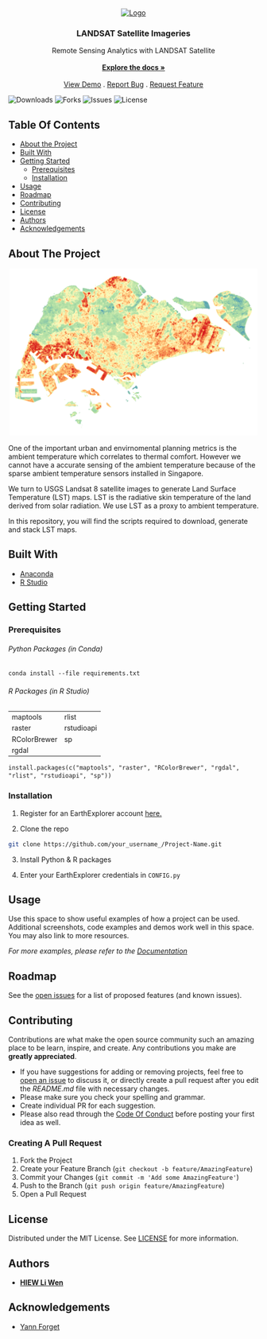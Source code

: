 <br/>
<p align="center">
  <a href="https://github.com/hlw1/LANDSAT">
    <img src="https://landsat.gsfc.nasa.gov/wp-content/uploads/2021/12/Landsat_8_LDCM_Mission_Patch.png" alt="Logo" width="200" >
  </a>

  <h3 align="center">LANDSAT Satellite Imageries</h3>

  <p align="center">
    Remote Sensing Analytics with LANDSAT Satellite
    <br/>
    <br/>
    <a href="https://github.com/hiewliwen/landsat"><strong>Explore the docs »</strong></a>
    <br/>
    <br/>
    <a href="https://github.com/hiewliwen/landsat">View Demo</a>
    .
    <a href="https://github.com/hiewliwen/landsat/issues">Report Bug</a>
    .
    <a href="https://github.com/hiewliwen/landsat/issues">Request Feature</a>
  </p>
</p>

![Downloads](https://img.shields.io/github/downloads/hiewliwen/landsat/total) ![Forks](https://img.shields.io/github/forks/hiewliwen/landsat?style=social) ![Issues](https://img.shields.io/github/issues/hiewliwen/landsat) ![License](https://img.shields.io/github/license/hiewliwen/landsat) 

## Table Of Contents

* [About the Project](#about-the-project)
* [Built With](#built-with)
* [Getting Started](#getting-started)
  * [Prerequisites](#prerequisites)
  * [Installation](#installation)
* [Usage](#usage)
* [Roadmap](#roadmap)
* [Contributing](#contributing)
* [License](#license)
* [Authors](#authors)
* [Acknowledgements](#acknowledgements)

## About The Project

<div align="center">
<img src=images/assets/LST.png alt="LST" width="500">
</div>

One of the important urban and envirnomental planning metrics is the ambient temperature which correlates to thermal comfort. However we cannot have a accurate sensing of the ambient temperature because of the sparse ambient temperature sensors installed in Singapore. 

We turn to USGS Landsat 8 satellite images to generate Land Surface Temperature (LST) maps. LST is the radiative skin temperature of the land derived from solar radiation. We use LST as a proxy to ambient temperature.

In this repository, you will find the scripts required to download, generate and stack LST maps. 

## Built With

* [Anaconda](https://anaconda.org/)
* [R Studio](https://posit.co/)

## Getting Started

### Prerequisites

###### Python Packages (in Conda)
```
conda install --file requirements.txt
```
###### R Packages (in R Studio)
|   |   |
|---|---|
| maptools     | rlist      |
| raster       | rstudioapi |
| RColorBrewer | sp         |
| rgdal        |            |
```
install.packages(c("maptools", "raster", "RColorBrewer", "rgdal", "rlist", "rstudioapi", "sp"))
```

### Installation

1. Register for an EarthExplorer account [here.](https://ers.cr.usgs.gov/register)

2. Clone the repo

```sh
git clone https://github.com/your_username_/Project-Name.git
```

3. Install Python & R packages

4. Enter your EarthExplorer credentials in `CONFIG.py`

## Usage

Use this space to show useful examples of how a project can be used. Additional screenshots, code examples and demos work well in this space. You may also link to more resources.

_For more examples, please refer to the [Documentation](https://example.com)_

## Roadmap

See the [open issues](https://github.com/hlw1/LANDSAT/issues) for a list of proposed features (and known issues).

## Contributing

Contributions are what make the open source community such an amazing place to be learn, inspire, and create. Any contributions you make are **greatly appreciated**.
* If you have suggestions for adding or removing projects, feel free to [open an issue](https://github.com/hlw1/LANDSAT/issues/new) to discuss it, or directly create a pull request after you edit the *README.md* file with necessary changes.
* Please make sure you check your spelling and grammar.
* Create individual PR for each suggestion.
* Please also read through the [Code Of Conduct](https://github.com/hlw1/LANDSAT/blob/main/CODE_OF_CONDUCT.md) before posting your first idea as well.

### Creating A Pull Request

1. Fork the Project
2. Create your Feature Branch (`git checkout -b feature/AmazingFeature`)
3. Commit your Changes (`git commit -m 'Add some AmazingFeature'`)
4. Push to the Branch (`git push origin feature/AmazingFeature`)
5. Open a Pull Request

## License

Distributed under the MIT License. See [LICENSE](https://github.com/hlw1/LANDSAT/blob/main/LICENSE.md) for more information.

## Authors

* [**HIEW Li Wen**](https://github.com/hiewliwen/)

## Acknowledgements

* [Yann Forget](https://github.com/yannforget)
